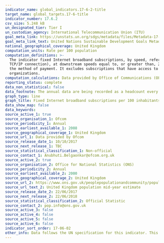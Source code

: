 ```yaml
---
indicator_name: global_indicators.17-6-2-title
target_name: global_targets.17-6-title
indicator_number: 17.6.2
csv_size: 5.248 kB
un_designated_tier: Tier I
un_custodian_agency: International Telecommunication Union (ITU)
goal_meta_link: https://unstats.un.org/sdgs/metadata/files/Metadata-17-06-02.pdf 
goal_meta_link_text: United Nations Sustainable Development Goals Metadata (PDF 211 KB)
national_geographical_coverage: United Kingdom
computation_units: Rate per 100 population
computation_definitions: >-
  The indicator fixed Internet broadband subscriptions, by speed, refers to the number of fixed-broadband subscriptions to the public Internet, split by advertised download speed. Fixed Internet broadband subscriptions refer to subscriptions to high-speed access to the public Internet (a
  TCP/IP connection), at downstream speeds equal to, or greater than, 256 kbit/s. This includes cable modem, DSL, fibre-to-the-home/building, other fixed (wired)-broadband subscriptions, satellite broadband and terrestrial fixed wireless broadband. This total is measured irrespective of
  the method of payment. It excludes subscriptions that have access to data communications (including the Internet) via mobile-cellular networks. It should include fixed WiMAX and any other fixed wireless technologies. It includes both residential subscriptions and subscriptions for
  organizations.
computation_calculations: Data provided by Office of Communications (OFCOM).
reporting_status: complete
data_non_statistical: false
data_footnote: The annual data are being recorded as a headcount every November. The date on the X axis is the year of the headcount
graph_type: line
graph_title: Fixed Internet broadband subscriptions per 100 inhabitants
data_show_map: false
data_keywords:  
source_active_1: true
source_organisation_1: Ofcom
source_periodicity_1: Annual
source_earliest_available_1: 2008
source_geographical_coverage_1: United Kingdom
source_url_1: Data provided by Ofcom
source_release_date_1: 10/10/2017
source_next_release_1: TBC
source_statistical_classification_1: Non-official
source_contact_1: Anubhuti.Belgaonkar@ofcom.org.uk 
source_active_2: true
source_organisation_2: Office for National Statistics (ONS)
source_periodicity_2: Annual
source_earliest_available_2: 2000
source_geographical_coverage_2: United Kingdom
source_url_2: https://www.ons.gov.uk/peoplepopulationandcommunity/populationandmigration/populationestimates/timeseries/ukpop/pop 
source_url_text_2: United Kingdom population mid-year estimate
source_release_date_2: 22/06/2017
source_next_release_2: 22/06/2018
source_statistical_classification_2: Official Statistic
source_contact_2: pop.info@ons.gov.uk
source_active_3: false
source_active_4: false
source_active_5: false
source_active_6: false
indicator_sort_order: 17-06-02
other_info: Data follows the UN specification for this indicator. This indicator has been identified in collaboration with topic experts.
---
```

